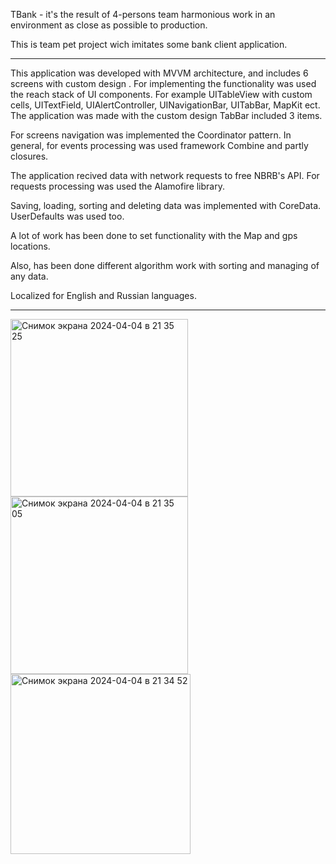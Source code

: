 TBank - it's the result of 4-persons team harmonious work in an environment as close as possible to production.

This is team pet project wich imitates some bank client application.
*******************************************************************************************************************
This application was developed with MVVM architecture, and includes 6 screens with custom design .
For implementing the functionality was used the reach stack of UI components. For example UITableView with custom cells, UITextField, UIAlertController, UINavigationBar, UITabBar, MapKit ect.
The application was made with the custom design TabBar included 3 items.

For screens navigation was implemented the Coordinator pattern.
In general, for events processing was used framework Combine and partly closures.

The application recived data with network requests to free NBRB's API. For requests processing was used the Alamofire library.

Saving, loading, sorting and deleting data was implemented with CoreData. UserDefaults was used too.

A lot of work has been done to set functionality with the Map and gps locations.

Also, has been done different algorithm work with sorting and managing of any data.

Localized for English and Russian languages.
*********************************************************************************************************************
<img width="284" alt="Снимок экрана 2024-04-04 в 21 35 25" src="https://github.com/MaksMarozau/TBank_TeamPetProject/assets/144702102/86041456-d434-4bd1-bb07-290f3a0fc921">
<img width="284" alt="Снимок экрана 2024-04-04 в 21 35 05" src="https://github.com/MaksMarozau/TBank_TeamPetProject/assets/144702102/0d902238-ffe4-4225-989a-bdca3b6bd690">
<img width="288" alt="Снимок экрана 2024-04-04 в 21 34 52" src="https://github.com/MaksMarozau/TBank_TeamPetProject/assets/144702102/26af1c1f-e039-4f60-a820-649b10d8a3c9">


